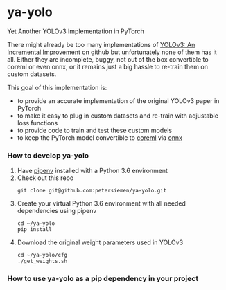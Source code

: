 # ya-yolo
Yet Another YOLOv3 Implementation in PyTorch

There might already be too many implementations of [YOLOv3: An Incremental Improvement](https://arxiv.org/abs/1804.02767) 
on github but unfortunately none of them has it all. Either they are incomplete, buggy, 
not out of the box convertible to coreml or even onnx, or it remains just a big hassle to 
re-train them on custom datasets.
 
This goal of this implementation is:
* to provide an accurate implementation of the original YOLOv3 paper in PyTorch
* to make it easy to plug in custom datasets and re-train with adjustable loss functions
* to provide code to train and test these custom models  
* to keep the PyTorch model convertible to [coreml](https://developer.apple.com/documentation/coreml) via [onnx](https://onnx.ai/)


### How to develop ya-yolo

1. Have [pipenv](https://pipenv.readthedocs.io/en/latest/) installed with a Python 3.6 environment
2. Check out this repo 
    ```shell script
    git clone git@github.com:petersiemen/ya-yolo.git
    ```
3. Create your virtual Python 3.6 environment with all needed dependencies using pipenv
    ```shell script
    cd ~/ya-yolo
    pip install
    ```  
4. Download the original weight parameters used in YOLOv3
    ```shell script
    cd ~/ya-yolo/cfg
    ./get_weights.sh
    ```


### How to use ya-yolo as a pip dependency in your project


